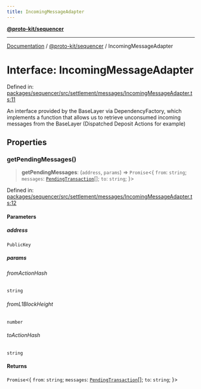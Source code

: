```yaml
---
title: IncomingMessageAdapter
---
```


[**@proto-kit/sequencer**](../README.md)

***

[Documentation](../../../README.md) / [@proto-kit/sequencer](../README.md) / IncomingMessageAdapter

# Interface: IncomingMessageAdapter

Defined in: [packages/sequencer/src/settlement/messages/IncomingMessageAdapter.ts:11](https://github.com/proto-kit/framework/blob/b953c754e500c62f01fbbd6d09adfb2f5577269d/packages/sequencer/src/settlement/messages/IncomingMessageAdapter.ts#L11)

An interface provided by the BaseLayer via DependencyFactory,
which implements a function that allows us to retrieve
unconsumed incoming messages from the BaseLayer
(Dispatched Deposit Actions for example)

## Properties

### getPendingMessages()

> **getPendingMessages**: (`address`, `params`) => `Promise`\<\{ `from`: `string`; `messages`: [`PendingTransaction`](../classes/PendingTransaction.md)[]; `to`: `string`; \}\>

Defined in: [packages/sequencer/src/settlement/messages/IncomingMessageAdapter.ts:12](https://github.com/proto-kit/framework/blob/b953c754e500c62f01fbbd6d09adfb2f5577269d/packages/sequencer/src/settlement/messages/IncomingMessageAdapter.ts#L12)

#### Parameters

##### address

`PublicKey`

##### params

###### fromActionHash

`string`

###### fromL1BlockHeight

`number`

###### toActionHash

`string`

#### Returns

`Promise`\<\{ `from`: `string`; `messages`: [`PendingTransaction`](../classes/PendingTransaction.md)[]; `to`: `string`; \}\>
